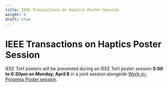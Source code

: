 ```yaml
---
title: IEEE Transactions on Haptics Poster Session
weight: 6
draft: true
---
```


# IEEE Transactions on Haptics Poster Session

IEEE ToH posters will be presented during an IEEE ToH poster session **5:00 to 6:30pm on Monday, April 8** in a joint session alongside [Work-in-Progress Poster session](../work-in-progress).

<!--
{{<simpleLastUpdate date="March 21, 2024">}}

Monday, April 8, 5:00 p.m. - 6:30 p.m.  
*- Vista del Mar*  
-->
